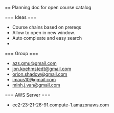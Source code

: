 == Planning doc for open course catalog

=== Ideas ===

-	Course chains based on prereqs
-	Allow to open in new window.
-	Auto compleate and easy search
-	

=== Group ===

-	azs.gmu@gmail.com
-	jon.koehmstedt@gmail.com
-	orion.shadow@gmail.com
-	imaus10@gmail.com
-   minh.j.van@gmail.com

===	AWS Server ===

-	ec2-23-21-26-91.compute-1.amazonaws.com